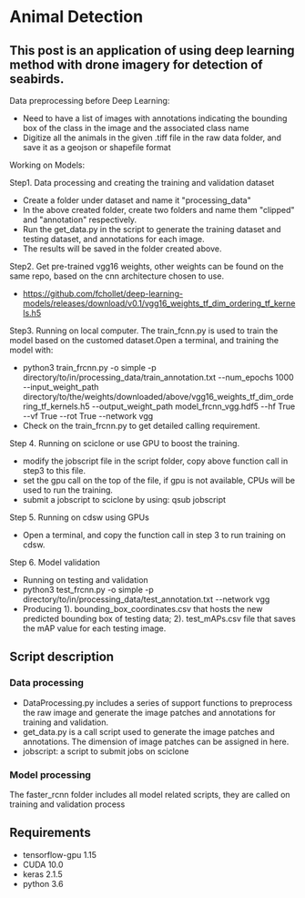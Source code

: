 # Animal Detection

## This post is an application of using deep learning method with drone imagery for detection of seabirds. 


Data preprocessing before Deep Learning:
- Need to have a list of images with annotations indicating the bounding box of the class in the image and the associated class name
- Digitize all the animals in the given .tiff file in the raw data folder, and save it as a geojson or shapefile format

Working on Models:

Step1. Data processing and creating the training and validation dataset
- Create a folder under dataset and name it "processing_data"
- In the above created folder, create two folders and name them "clipped" and "annotation" respectively.
- Run the get_data.py in the script to generate the training dataset and testing dataset, and annotations for each image.
- The results will be saved in the folder created above.

Step2. Get pre-trained vgg16 weights, other weights can be found on the same repo, based on the cnn architecture chosen to use.
- https://github.com/fchollet/deep-learning-models/releases/download/v0.1/vgg16_weights_tf_dim_ordering_tf_kernels.h5

Step3. Running on local computer.
The train_fcnn.py is used to train the model based on the customed dataset.Open a terminal, and training the model with: 
- python3 train_frcnn.py -o simple -p directory/to/in/processing_data/train_annotation.txt --num_epochs 1000 --input_weight_path directory/to/the/weights/downloaded/above/vgg16_weights_tf_dim_ordering_tf_kernels.h5 --output_weight_path model_frcnn_vgg.hdf5 --hf True --vf True --rot True --network vgg
- Check on the train_frcnn.py to get detailed calling requirement.

Step 4. Running on sciclone or use GPU to boost the training.
- modify the jobscript file in the script folder, copy above function call in step3 to this file.
- set the gpu call on the top of the file, if gpu is not available, CPUs will be used to run the training.
- submit a jobscript to sciclone by using: qsub jobscript

Step 5. Running on cdsw using GPUs
- Open a terminal, and copy the function call in step 3 to run training on cdsw.

Step 6. Model validation
- Running on testing and validation 
- python3 test_frcnn.py -o simple -p directory/to/in/processing_data/test_annotation.txt --network vgg
- Producing 1). bounding_box_coordinates.csv that hosts the new predicted bounding box of testing data; 2). test_mAPs.csv file that saves the mAP value for each testing image.


## Script description
### Data processing
- DataProcessing.py includes a series of support functions to preprocess the raw image and generate the image patches and annotations for training and validation.
- get_data.py is a call script used to generate the image patches and annotations. The dimension of image patches can be assigned in here.
- jobscript: a script to submit jobs on sciclone
### Model processing
The faster_rcnn folder includes all model related scripts, they are called on training and validation process

## Requirements
- tensorflow-gpu 1.15
- CUDA 10.0
- keras 2.1.5
- python 3.6

